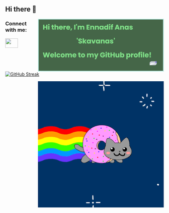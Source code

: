 ## Hi there 👋
<img align="right" alt="Coding" width="400" src="https://github.com/skavanas/skavanas/blob/main/banner%20(1).png">

<h3 align="left">Connect with me:</h3>
<p align="left">
<a href="https://www.linkedin.com/in/anas-ennadif-0268a0246/" target="blank"><img align="center" src="https://cdn.jsdelivr.net/npm/simple-icons@3.0.1/icons/linkedin.svg" alt="" height="30" width="40" /></a>
</p>

<a href="https://git.io/streak-stats"><img src="https://github-readme-streak-stats.herokuapp.com?user=skavanas&theme=onedark&date_format=M%20j%5B%2C%20Y%5D" alt="GitHub Streak" /></a>


<img align="right" alt="Coding" width="400" src="mZ9.gif">


<!--
**skavanas/skavanas** is a ✨ _special_ ✨ repository because its `README.md` (this file) appears on your GitHub profile.

Here are some ideas to get you started:

- 🔭 I’m currently working on ...
- 🌱 I’m currently learning ...
- 👯 I’m looking to collaborate on ...
- 🤔 I’m looking for help with ...
- 💬 Ask me about ...
- 📫 How to reach me: ...
- 😄 Pronouns: ...
- ⚡ Fun fact: ...
-->
